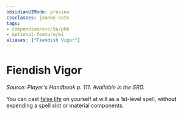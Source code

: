 ```yaml
---
obsidianUIMode: preview
cssclasses: json5e-note
tags:
- compendium/src/5e/phb
- optional-feature/ei
aliases: ["Fiendish Vigor"]
---
```

# Fiendish Vigor
*Source: Player's Handbook p. 111. Available in the SRD.* 

You can cast [false life](../spells/false-life.md#) on yourself at will as a 1st-level spell, without expending a spell slot or material components.